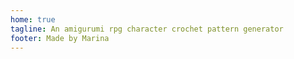 ```yaml
---
home: true
tagline: An amigurumi rpg character crochet pattern generator
footer: Made by Marina
---
```

<Generator />